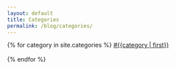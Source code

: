 ```yaml
---
layout: default
title: Categories
permalink: /blog/categories/
---
```

<div id="categories">
  {% for category in site.categories %}
    <a href="/blog/categories/{{category | first}}/">#{{category | first}}</a><br><br>
  {% endfor %}
</div>
